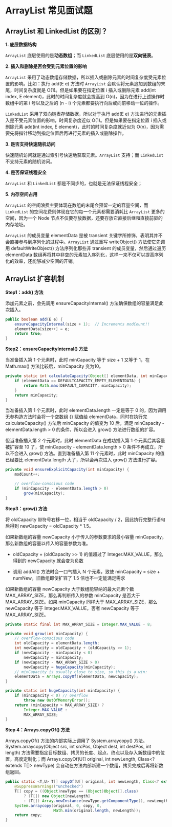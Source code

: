 # ArrayList 常见面试题

## ArrayList 和 LinkedList 的区别？

**1. 底层数据结构**

`ArrayList` 底层使用的是**动态数组**；而 `LinkedList` 底层使用的是**双向链表**。

**2. 插入和删除是否会受到元素位置的影响**

`ArrayList` 采用了动态数组存储数据，所以插入或删除元素的时间复杂度受元素位置的影响。比如：执行 add(E e) 方法时 `ArrayList` 会默认将元素追加到数组的末尾，时间复杂度就是 O(1)。但是如果要在指定位置 i 插入或删除元素 add(int index, E element)，此时的时间复杂度就会提高到 O(n)，因为在进行上述操作时数组中的第 i 号以及之后的 (n - i) 个元素都要执行向后或向前移动一位的操作。

`LinkedList` 采用了双向链表存储数据，所以对于执行 add(E e) 方法进行的元素插入是不受元素位置的影响，时间复杂度近似 O(1)。但是如果要在指定位置 i 插入或删除元素 add(int index, E element)，此时的时间复杂度就近似为 O(n)，因为需要先将指针移动到指定位置后再进行元素的插入或删除操作。

**3. 是否支持快速随机访问**

快速随机访问就是通过索引号快速地获取元素。`ArrayList` 支持；而 `LinkedList` 不支持元素的随机访问。

**4. 是否保证线程安全**

`ArrayList` 和 `LinkedList` 都是不同步的，也就是无法保证线程安全；

**5. 内存空间占用**

`ArrayList` 的空间浪费主要体现在数组的末尾会预留一定的容量空间，而 `LinkedList` 的空间花费则体现在它的每一个元素都需要消耗比 `ArrayList` 更多的空间，因为一个 Node 节点不仅要存放数据，还要存放它直接后继和直接前驱的内存地址。

`ArrayList` 的成员变量 elementData 是被 transient 关键字所修饰，表明其并不会直接参与到序列化的过程中。`ArrayList` 通过重写 writeObject() 方法使它先调用 defaultWriteObject() 方法序列化那些非 transient 的成员变量，然后通过遍历 elementData 数组再将其中非空的元素加入序列化，这样一来不仅可以提高序列化的效率，还能够减少空间的开销。

## ArrayList 扩容机制

**Step1：add() 方法**

添加元素之前，会先调用 ensureCapacityInternal() 方法确保数组的容量满足此次插入。
```java
public boolean add(E e) {
    ensureCapacityInternal(size + 1);  // Increments modCount!!
    elementData[size++] = e;
    return true;
}
```

**Step2：ensureCapacityInternal() 方法**

当准备插入第 1 个元素时，此时 minCapacity 等于 size + 1 又等于 1，在 Math.max() 方法比较后，minCapacity 变为10。
```java
private static int calculateCapacity(Object[] elementData, int minCapacity) {
    if (elementData == DEFAULTCAPACITY_EMPTY_ELEMENTDATA) {
        return Math.max(DEFAULT_CAPACITY, minCapacity);
    }
    return minCapacity;
}
```

当准备插入第 1 个元素时，此时 elementData.length 一定是等于 0 的，因为调用无参构造方法时会将一个空数组 {} 赋值给 elementData，同时在执行完 calculateCapacity() 方法后 minCapacity 的值变为 10 后，满足 minCapacity - elementData.length > 0 的条件，所以会进入 grow() 方法进行数组的扩容。

但当准备插入第 2 个元素时，此时 elementData 在成功插入第 1 个元素后其容量被扩容至 10 了，使 minCapacity - elementData.length > 0 条件不再成立，所以不会进入 grow() 方法。直到准备插入第 11 个元素时，此时 minCapacity 的值已经要比 elementData.length 大了，所以会再次进入 grow() 方法进行扩容。
```java
private void ensureExplicitCapacity(int minCapacity) {
    modCount++;

    // overflow-conscious code
    if (minCapacity - elementData.length > 0)
        grow(minCapacity);
}
```

**Step3：grow() 方法**

将 oldCapacity 带符号右移一位，相当于 oldCapacity / 2，因此执行完整行语句后得到 newCapacity = oldCapacity * 1.5。

如果新数组的容量 newCapacity 小于传入的参数要求的最小容量 minCapacity，那么新数组的容量以传入的容量参数为准。
    
* oldCapacity + (oldCapacity >> 1) 的值超过了 Integer.MAX_VALUE，那么得到的 newCapacity 就会变为负数
    
* 调用 addAll() 方法时会一口气插入 N 个元素，致使 minCapacity = size + numNew，旧数组即使扩容了 1.5 倍也不一定能满足需求

如果新数组的容量 newCapacity 大于数组能容纳的最大元素个数 MAX_ARRAY_SIZE，那么再判断传入的参数 minCapacity 是否大于 MAX_ARRAY_SIZE。如果 minCapacity 同样大于 MAX_ARRAY_SIZE，那么 newCapacity 等于 Integer.MAX_VALUE，否者 newCapacity 等于 MAX_ARRAY_SIZE。
```java
private static final int MAX_ARRAY_SIZE = Integer.MAX_VALUE - 8;

private void grow(int minCapacity) {
    // overflow-conscious code
    int oldCapacity = elementData.length;
    int newCapacity = oldCapacity + (oldCapacity >> 1);
    if (newCapacity - minCapacity < 0)
        newCapacity = minCapacity;
    if (newCapacity - MAX_ARRAY_SIZE > 0)
        newCapacity = hugeCapacity(minCapacity);
    // minCapacity is usually close to size, so this is a win:
    elementData = Arrays.copyOf(elementData, newCapacity);
}

private static int hugeCapacity(int minCapacity) {
    if (minCapacity < 0) // overflow
        throw new OutOfMemoryError();
    return (minCapacity > MAX_ARRAY_SIZE) ?
        Integer.MAX_VALUE :
        MAX_ARRAY_SIZE;
}
```

**Step 4：Arrays.copyOf() 方法**

Arrays.copyOf() 方法的内部实际上调用了 System.arraycopy() 方法。System.arraycopy(Object src, int srcPos, Object dest, int destPos, int length) 方法需要指定目标数组、拷贝的长度、起点、终点以及存入新数组中的位置，高度定制化；而 Arrays.copyOf(U[] original, int newLength, Class<? extends T[]> newType) 会自动在方法内部新建一个数组，拷贝完成后再将新数组返回。
```java
public static <T,U> T[] copyOf(U[] original, int newLength, Class<? extends T[]> newType) {
    @SuppressWarnings("unchecked")
    T[] copy = ((Object)newType == (Object)Object[].class)
        ? (T[]) new Object[newLength]
        : (T[]) Array.newInstance(newType.getComponentType(), newLength);
    System.arraycopy(original, 0, copy, 0,
                     Math.min(original.length, newLength));
    return copy;
}
```
